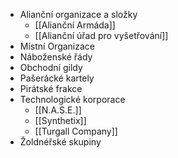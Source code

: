 * Alianční organizace a složky
    * [[Alianční Armáda]]
    * [[Alianční úřad pro vyšetřování]]
* Místní Organizace
* Náboženské řády
* Obchodní gildy
* Pašerácké kartely
* Pirátské frakce
* Technologické korporace
    * [[N.A.S.E.]]
    * [[Synthetix]]
    * [[Turgall Company]]
* Žoldnéřské skupiny